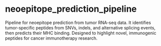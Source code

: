 # neoepitope_prediction_pipeline
Pipeline for neoepitope prediction from tumor RNA-seq data. It identifies tumor-specific peptides from SNVs, indels, and alternative splicing events, then predicts their MHC binding. Designed to highlight novel, immunogenic peptides for cancer immunotherapy research.
